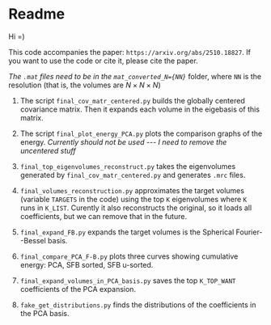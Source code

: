 # Readme

Hi =)

This code accompanies the paper: `https://arxiv.org/abs/2510.18827`.
If you want to use the code or cite it, please cite the paper.

*The `.mat` files need to be in the `mat_converted_N={NN}`* folder, where `NN` is the resolution (that is, the volumes are $N \times N \times N$)

1. The script `final_cov_matr_centered.py` builds the globally centered covariance matrix. Then it expands each volume in the eigebasis of this matrix.

2. The script `final_plot_energy_PCA.py` plots the comparison graphs of the energy. *Currently should not be used --- I need to remove the uncentered stuff*

3. `final_top_eigenvolumes_reconstruct.py` takes the eigenvolumes generated by `final_cov_matr_centered.py` and generates `.mrc` files.

4. `final_volumes_reconstruction.py` approximates the target volumes (variable `TARGETS` in the code) using the top `K` eigenvolumes where `K` runs in `K_LIST`. Curently it also reconstructs the original, so it loads all coefficients, but we can remove that in the future.

5. `final_expand_FB.py` expands the target volumes is the Spherical Fourier--Bessel basis.

6. `final_compare_PCA_F-B.py` plots three curves showing cumulative energy: PCA, SFB sorted, SFB u-sorted.

7. `final_expand_volumes_in_PCA_basis.py` saves the top `K_TOP_WANT` coefficients of the PCA expansion.

8. `fake_get_distributions.py` finds the distributions of the coefficients in the PCA basis.